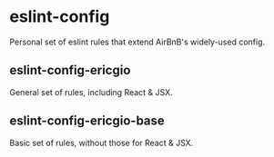 # eslint-config

Personal set of eslint rules that extend AirBnB's widely-used config.

## eslint-config-ericgio

General set of rules, including React & JSX.

## eslint-config-ericgio-base

Basic set of rules, without those for React & JSX.
